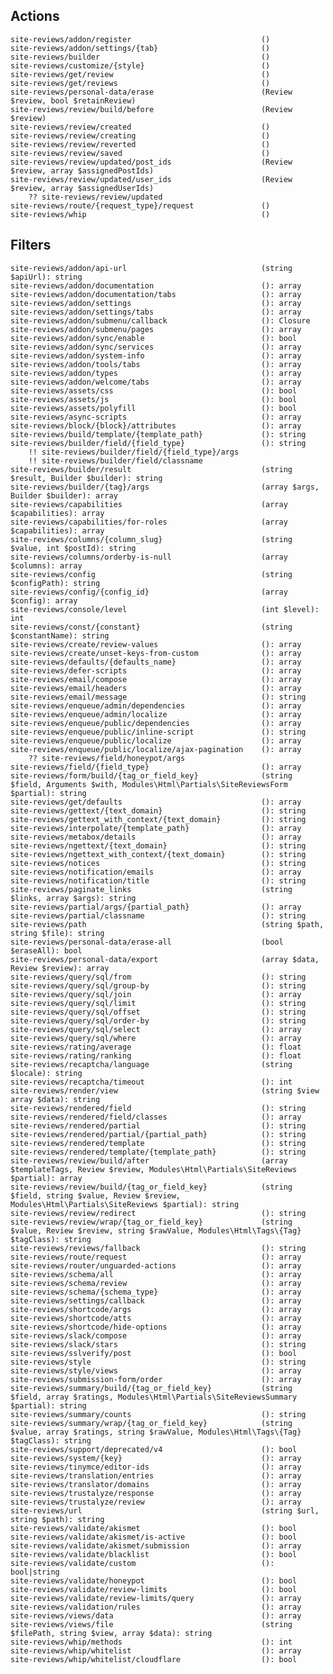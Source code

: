 ## Actions

    site-reviews/addon/register                             ()
    site-reviews/addon/settings/{tab}                       ()
    site-reviews/builder                                    ()
    site-reviews/customize/{style}                          ()
    site-reviews/get/review                                 ()
    site-reviews/get/reviews                                ()
    site-reviews/personal-data/erase                        (Review $review, bool $retainReview)
    site-reviews/review/build/before                        (Review $review)
    site-reviews/review/created                             ()
    site-reviews/review/creating                            ()
    site-reviews/review/reverted                            ()
    site-reviews/review/saved                               ()
    site-reviews/review/updated/post_ids                    (Review $review, array $assignedPostIds)
    site-reviews/review/updated/user_ids                    (Review $review, array $assignedUserIds)
        ?? site-reviews/review/updated
    site-reviews/route/{request_type}/request               ()
    site-reviews/whip                                       ()

## Filters

    site-reviews/addon/api-url                              (string $apiUrl): string
    site-reviews/addon/documentation                        (): array
    site-reviews/addon/documentation/tabs                   (): array
    site-reviews/addon/settings                             (): array
    site-reviews/addon/settings/tabs                        (): array
    site-reviews/addon/submenu/callback                     (): Closure
    site-reviews/addon/submenu/pages                        (): array
    site-reviews/addon/sync/enable                          (): bool
    site-reviews/addon/sync/services                        (): array
    site-reviews/addon/system-info                          (): array
    site-reviews/addon/tools/tabs                           (): array
    site-reviews/addon/types                                (): array
    site-reviews/addon/welcome/tabs                         (): array
    site-reviews/assets/css                                 (): bool
    site-reviews/assets/js                                  (): bool
    site-reviews/assets/polyfill                            (): bool
    site-reviews/async-scripts                              (): array
    site-reviews/block/{block}/attributes                   (): array
    site-reviews/build/template/{template_path}             (): string
    site-reviews/builder/field/{field_type}                 (): string
        !! site-reviews/builder/field/{field_type}/args
        !! site-reviews/builder/field/classname
    site-reviews/builder/result                             (string $result, Builder $builder): string
    site-reviews/builder/{tag}/args                         (array $args, Builder $builder): array
    site-reviews/capabilities                               (array $capabilities): array
    site-reviews/capabilities/for-roles                     (array $capabilities): array
    site-reviews/columns/{column_slug}                      (string $value, int $postId): string
    site-reviews/columns/orderby-is-null                    (array $columns): array
    site-reviews/config                                     (string $configPath): string
    site-reviews/config/{config_id}                         (array $config): array
    site-reviews/console/level                              (int $level): int
    site-reviews/const/{constant}                           (string $constantName): string
    site-reviews/create/review-values                       (): array
    site-reviews/create/unset-keys-from-custom              (): array
    site-reviews/defaults/{defaults_name}                   (): array
    site-reviews/defer-scripts                              (): array
    site-reviews/email/compose                              (): array
    site-reviews/email/headers                              (): array
    site-reviews/email/message                              (): string
    site-reviews/enqueue/admin/dependencies                 (): array
    site-reviews/enqueue/admin/localize                     (): array
    site-reviews/enqueue/public/dependencies                (): array
    site-reviews/enqueue/public/inline-script               (): string
    site-reviews/enqueue/public/localize                    (): array
    site-reviews/enqueue/public/localize/ajax-pagination    (): array
        ?? site-reviews/field/honeypot/args
    site-reviews/field/{field_type}                         (): array
    site-reviews/form/build/{tag_or_field_key}              (string $field, Arguments $with, Modules\Html\Partials\SiteReviewsForm $partial): string
    site-reviews/get/defaults                               (): array
    site-reviews/gettext/{text_domain}                      (): string
    site-reviews/gettext_with_context/{text_domain}         (): string
    site-reviews/interpolate/{template_path}                (): array
    site-reviews/metabox/details                            (): array
    site-reviews/ngettext/{text_domain}                     (): string
    site-reviews/ngettext_with_context/{text_domain}        (): string
    site-reviews/notices                                    (): string
    site-reviews/notification/emails                        (): array
    site-reviews/notification/title                         (): string
    site-reviews/paginate_links                             (string $links, array $args): string
    site-reviews/partial/args/{partial_path}                (): array
    site-reviews/partial/classname                          (): string
    site-reviews/path                                       (string $path, string $file): string
    site-reviews/personal-data/erase-all                    (bool $eraseAll): bool
    site-reviews/personal-data/export                       (array $data, Review $review): array
    site-reviews/query/sql/from                             (): string
    site-reviews/query/sql/group-by                         (): string
    site-reviews/query/sql/join                             (): array
    site-reviews/query/sql/limit                            (): string
    site-reviews/query/sql/offset                           (): string
    site-reviews/query/sql/order-by                         (): string
    site-reviews/query/sql/select                           (): array
    site-reviews/query/sql/where                            (): array
    site-reviews/rating/average                             (): float
    site-reviews/rating/ranking                             (): float
    site-reviews/recaptcha/language                         (string $locale): string
    site-reviews/recaptcha/timeout                          (): int
    site-reviews/render/view                                (string $view array $data): string
    site-reviews/rendered/field                             (): string
    site-reviews/rendered/field/classes                     (): array
    site-reviews/rendered/partial                           (): string
    site-reviews/rendered/partial/{partial_path}            (): string
    site-reviews/rendered/template                          (): string
    site-reviews/rendered/template/{template_path}          (): string
    site-reviews/review/build/after                         (array $templateTags, Review $review, Modules\Html\Partials\SiteReviews $partial): array
    site-reviews/review/build/{tag_or_field_key}            (string $field, string $value, Review $review, Modules\Html\Partials\SiteReviews $partial): string
    site-reviews/review/redirect                            (): string
    site-reviews/review/wrap/{tag_or_field_key}             (string $value, Review $review, string $rawValue, Modules\Html\Tags\{Tag} $tagClass): string
    site-reviews/reviews/fallback                           (): string
    site-reviews/route/request                              (): array
    site-reviews/router/unguarded-actions                   (): array
    site-reviews/schema/all                                 (): array
    site-reviews/schema/review                              (): array
    site-reviews/schema/{schema_type}                       (): array
    site-reviews/settings/callback                          (): array
    site-reviews/shortcode/args                             (): array
    site-reviews/shortcode/atts                             (): array
    site-reviews/shortcode/hide-options                     (): array
    site-reviews/slack/compose                              (): array
    site-reviews/slack/stars                                (): string
    site-reviews/sslverify/post                             (): bool
    site-reviews/style                                      (): string
    site-reviews/style/views                                (): array
    site-reviews/submission-form/order                      (): array
    site-reviews/summary/build/{tag_or_field_key}           (string $field, array $ratings, Modules\Html\Partials\SiteReviewsSummary $partial): string
    site-reviews/summary/counts                             (): string
    site-reviews/summary/wrap/{tag_or_field_key}            (string $value, array $ratings, string $rawValue, Modules\Html\Tags\{Tag} $tagClass): string
    site-reviews/support/deprecated/v4                      (): bool
    site-reviews/system/{key}                               (): array
    site-reviews/tinymce/editor-ids                         (): array
    site-reviews/translation/entries                        (): array
    site-reviews/translator/domains                         (): array
    site-reviews/trustalyze/response                        (): array
    site-reviews/trustalyze/review                          (): array
    site-reviews/url                                        (string $url, string $path): string
    site-reviews/validate/akismet                           (): bool
    site-reviews/validate/akismet/is-active                 (): bool
    site-reviews/validate/akismet/submission                (): array
    site-reviews/validate/blacklist                         (): bool
    site-reviews/validate/custom                            (): bool|string
    site-reviews/validate/honeypot                          (): bool
    site-reviews/validate/review-limits                     (): bool
    site-reviews/validate/review-limits/query               (): array
    site-reviews/validation/rules                           (): array
    site-reviews/views/data                                 (): array
    site-reviews/views/file                                 (string $filePath, string $view, array $data): string
    site-reviews/whip/methods                               (): int
    site-reviews/whip/whitelist                             (): array
    site-reviews/whip/whitelist/cloudflare                  (): bool
